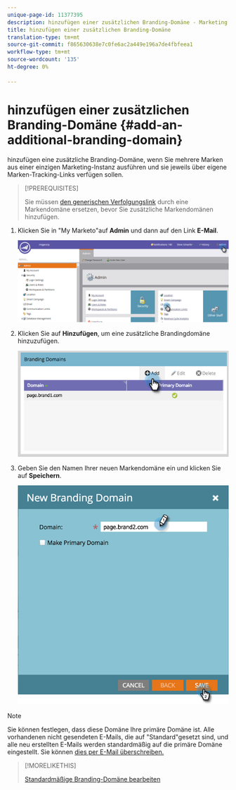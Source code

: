 ```yaml
---
unique-page-id: 11377395
description: hinzufügen einer zusätzlichen Branding-Domäne - Marketing Docs - Produktdokumentation
title: hinzufügen einer zusätzlichen Branding-Domäne
translation-type: tm+mt
source-git-commit: f865630638e7c0fe6ac2a449e196a7de4fbfeea1
workflow-type: tm+mt
source-wordcount: '135'
ht-degree: 0%

---
```



# hinzufügen einer zusätzlichen Branding-Domäne {#add-an-additional-branding-domain}

hinzufügen eine zusätzliche Branding-Domäne, wenn Sie mehrere Marken aus einer einzigen Marketing-Instanz ausführen und sie jeweils über eigene Marken-Tracking-Links verfügen sollen.

>[!PREREQUISITES]
>
>Sie müssen [den generischen Verfolgungslink](/help/marketo/product-docs/administration/email-setup/add-multiple-branding-domains/edit-your-default-branding-domain.md) durch eine Markendomäne ersetzen, bevor Sie zusätzliche Markendomänen hinzufügen.

1. Klicken Sie in &quot;My Marketo&quot;auf **Admin** und dann auf den Link **E-Mail**.

   ![](assets/image2016-6-29-16-3a42-3a20.png)

1. Klicken Sie auf **Hinzufügen**, um eine zusätzliche Brandingdomäne hinzuzufügen.

   ![](assets/two.png)

1. Geben Sie den Namen Ihrer neuen Markendomäne ein und klicken Sie auf **Speichern**.

   ![](assets/three.png)

>[!NOTE]
>
>Sie können festlegen, dass diese Domäne Ihre primäre Domäne ist. Alle vorhandenen nicht gesendeten E-Mails, die auf &quot;Standard&quot;gesetzt sind, und alle neu erstellten E-Mails werden standardmäßig auf die primäre Domäne eingestellt. Sie können [dies per E-Mail überschreiben.](/help/marketo/product-docs/administration/email-setup/add-multiple-branding-domains/overwrite-primary-domain-for-emails.md)

>[!MORELIKETHIS]
>
>[Standardmäßige Branding-Domäne bearbeiten](/help/marketo/product-docs/administration/email-setup/add-multiple-branding-domains/edit-your-default-branding-domain.md)

